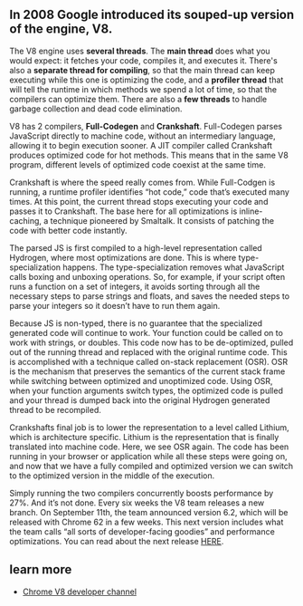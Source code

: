 ## In 2008 Google introduced its souped-up version of the engine, V8.
The V8 engine uses **several threads**. The **main thread** does what you would expect: it fetches your code, compiles it, and executes it. There's also a **separate thread for compiling**, so that the main thread can keep executing while this one is optimizing the code, and a **profiler thread** that will tell the runtime in which methods we spend a lot of time, so that the compilers can optimize them. There are also a **few threads** to handle garbage collection and dead code elimination.

V8 has 2 compilers, **Full-Codegen** and **Crankshaft**. Full-Codegen parses JavaScript directly to machine code, without an intermediary language, allowing it to begin execution sooner. A JIT compiler called Crankshaft produces optimized code for hot methods. This means that in the same V8 program, different levels of optimized code coexist at the same time.

Crankshaft is where the speed really comes from. While Full-Codgen is running, a runtime profiler identifies “hot code,” code that’s executed many times. At this point, the current thread stops executing your code and passes it to Crankshaft. The base here for all optimizations is inline-caching, a technique pioneered by Smaltalk. It consists of patching the code with better code instantly.

The parsed JS is first compiled to a high-level representation called Hydrogen, where most optimizations are done. This is where type-specialization happens. The type-specialization removes what JavaScript calls boxing and unboxing operations. So, for example, if your script often runs a function on a set of integers, it avoids sorting through all the necessary steps to parse strings and floats, and saves the needed steps to parse your integers so it doesn’t have to run them again.

Because JS is non-typed, there is no guarantee that the specialized generated code will continue to work. Your function could be called on to work with strings, or doubles. This code now has to be de-optimized, pulled out of the running thread and replaced with the original runtime code. This is accomplished with a technique called on-stack replacement (OSR). OSR is the mechanism that preserves the semantics of the current stack frame while switching between optimized and unoptimized code. Using OSR, when your function arguments switch types, the optimized code is pulled and your thread is dumped back into the original Hydrogen generated thread to be recompiled.

Crankshafts final job is to lower the representation to a level called Lithium, which is architecture specific. Lithium is the representation that is finally translated into machine code. Here, we see OSR again. The code has been running in your browser or application while all these steps were going on, and now that we have a fully compiled and optimized version we can switch to the optimized version in the middle of the execution.

Simply running the two compilers concurrently boosts performance by 27%. And it’s not done. Every six weeks the V8 team releases a new branch. On September 11th, the team announced version 6.2, which will be released with Chrome 62 in a few weeks. This next version includes what the team calls “all sorts of developer-facing goodies” and performance optimizations. You can read about the next release [HERE](https://v8project.blogspot.com/2017/09/v8-release-62.html).

## learn more
- [Chrome V8 developer channel](https://developers.google.com/v8/)